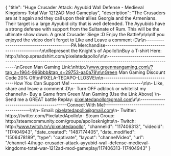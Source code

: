 {
    "title": "Huge Crusader Attack: Ayyubid Wall Defense - Medieval Kingdoms Total War 1212AD Mod Gameplay",
    "description": "The Crusaders are at it again and they call upon their allies Georgia and the Armenians.  Their target is a large Ayyubid city that is well defended.  The Ayyubids have a strong defense with support from the Sultanate of Rum.  This will be the ultimate show down.  A great Crusader Siege :D Enjoy the Battle!\n\n\nIf you enjoyed the video don't forget to Like and Leave a comment :D\n\n-----------------------------------------PA Merchandise----------------------------------------------\n\nRepresent the Knight's of Apollo!\nBuy a T-shirt Here: http:\/\/shop.spreadshirt.com\/pixelatedapollo\/\n\n---------------------------------------------------------------------------------------------------------------\nGreen Man Gaming Link:\nhttp:\/\/www.greenmangaming.com\/?tap_a=1964-996bbb&tap_s=29753-aa0a78\n\nGreen Man Gaming Discount Code 20% Off:\nPIXELA-TEDAPO-LLOSVE\n\n----------------------------------How You Can Support Me! -----------------------------------\n\n- Like, share and leave a comment :D\n- Turn OFF adblock or whitelist my channel\n- Buy a Game from Green Man Gaming (Use the Link Above) \n- Send me a GREAT battle Replay: pixelatedapollo@gmail.com\n\n------------------------------------------Connect With Me!-----------------------------------------\n\n- Email: pixelatedapollo@gmail.com\n- Twitter: https:\/\/twitter.com\/PixelatedApollo\n- Steam Group:  http:\/\/steamcommunity.com\/groups\/apollosknights\n- Twitch: http:\/\/www.twitch.tv\/pixelatedapollo",
    "channelid": "117406313",
    "videoid": "117404943",
    "date_created": "1487174405",
    "date_modified": "1506478189",
    "type": "captivate",
    "layout": "channelVideo",
    "url": "\/channel-4\/huge-crusader-attack-ayyubid-wall-defense-medieval-kingdoms-total-war-1212ad-mod-gameplay\/117406313-117404943"
}